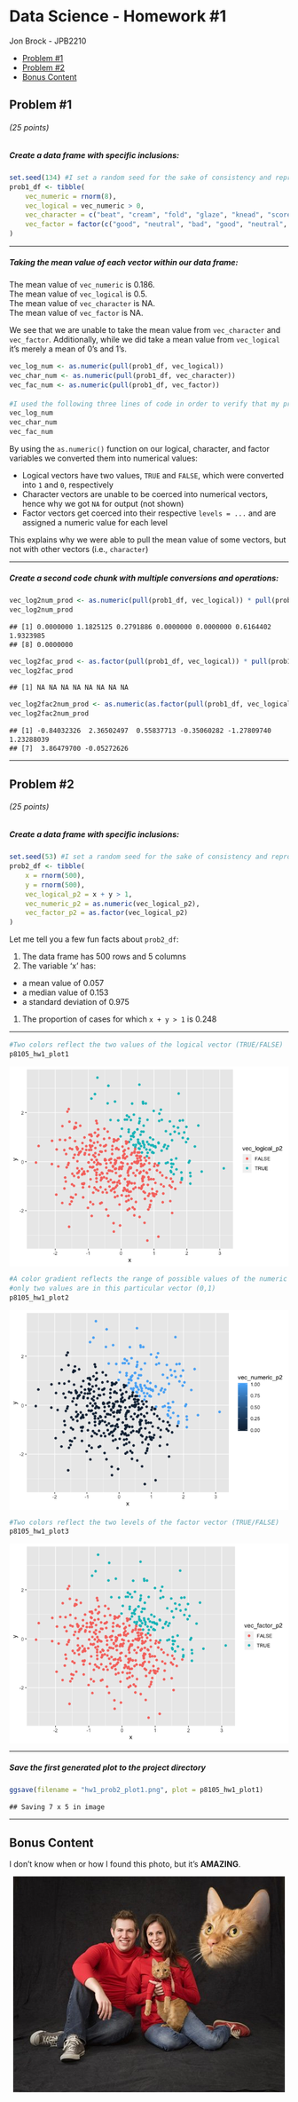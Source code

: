 Data Science - Homework \#1
================
Jon Brock - JPB2210

  - [Problem \#1](#problem-1)
  - [Problem \#2](#problem-2)
  - [Bonus Content](#bonus-content)

## Problem \#1

###### (*25 points*)

##### *Create a data frame with specific inclusions:*

``` r
set.seed(134) #I set a random seed for the sake of consistency and reproducibility
prob1_df <- tibble(
    vec_numeric = rnorm(8),
    vec_logical = vec_numeric > 0,
    vec_character = c("beat", "cream", "fold", "glaze", "knead", "score", "whip", "whisk"),
    vec_factor = factor(c("good", "neutral", "bad", "good", "neutral", "bad", "good", "bad"))
)
```

-----

##### *Taking the mean value of each vector within our data frame:*

The mean value of `vec_numeric` is 0.186.  
The mean value of `vec_logical` is 0.5.  
The mean value of `vec_character` is NA.  
The mean value of `vec_factor` is NA.

We see that we are unable to take the mean value from `vec_character`
and `vec_factor`. Additionally, while we did take a mean value from
`vec_logical` it’s merely a mean of 0’s and 1’s.

``` r
vec_log_num <- as.numeric(pull(prob1_df, vec_logical))
vec_char_num <- as.numeric(pull(prob1_df, vec_character))
vec_fac_num <- as.numeric(pull(prob1_df, vec_factor))

#I used the following three lines of code in order to verify that my previous code was successful
vec_log_num
vec_char_num
vec_fac_num
```

By using the `as.numeric()` function on our logical, character, and
factor variables we converted them into numerical values:

  - Logical vectors have two values, `TRUE` and `FALSE`, which were
    converted into `1` and `0`, respectively  
  - Character vectors are unable to be coerced into numerical vectors,
    hence why we got `NA` for output (not shown)  
  - Factor vectors get coerced into their respective `levels = ...` and
    are assigned a numeric value for each level

This explains why we were able to pull the mean value of some vectors,
but not with other vectors (i.e., `character`)

-----

##### *Create a second code chunk with multiple conversions and operations:*

``` r
vec_log2num_prod <- as.numeric(pull(prob1_df, vec_logical)) * pull(prob1_df, vec_numeric)
vec_log2num_prod  
```

    ## [1] 0.0000000 1.1825125 0.2791886 0.0000000 0.0000000 0.6164402 1.9323985
    ## [8] 0.0000000

``` r
vec_log2fac_prod <- as.factor(pull(prob1_df, vec_logical)) * pull(prob1_df, vec_numeric)
vec_log2fac_prod
```

    ## [1] NA NA NA NA NA NA NA NA

``` r
vec_log2fac2num_prod <- as.numeric(as.factor(pull(prob1_df, vec_logical))) * pull(prob1_df, vec_numeric)
vec_log2fac2num_prod
```

    ## [1] -0.84032326  2.36502497  0.55837713 -0.35060282 -1.27809740  1.23288039
    ## [7]  3.86479700 -0.05272626

-----

## Problem \#2

###### (*25 points*)

##### *Create a data frame with specific inclusions:*

``` r
set.seed(53) #I set a random seed for the sake of consistency and reproducibility
prob2_df <- tibble(
    x = rnorm(500),
    y = rnorm(500),
    vec_logical_p2 = x + y > 1,
    vec_numeric_p2 = as.numeric(vec_logical_p2),
    vec_factor_p2 = as.factor(vec_logical_p2)
)
```

Let me tell you a few fun facts about `prob2_df`:

1.  The data frame has 500 rows and 5 columns  
2.  The variable ‘x’ has:  

<!-- end list -->

  - a mean value of 0.057  
  - a median value of 0.153  
  - a standard deviation of 0.975  

<!-- end list -->

1.  The proportion of cases for which `x + y > 1` is 0.248

-----

``` r
#Two colors reflect the two values of the logical vector (TRUE/FALSE)  
p8105_hw1_plot1  
```

<img src="p8105_hw1_jpb2210_files/figure-gfm/display_plots-1.png" style="display: block; margin: auto;" />

``` r
#A color gradient reflects the range of possible values of the numeric vector;  
#only two values are in this particular vector (0,1)  
p8105_hw1_plot2  
```

<img src="p8105_hw1_jpb2210_files/figure-gfm/display_plots-2.png" style="display: block; margin: auto;" />

``` r
#Two colors reflect the two levels of the factor vector (TRUE/FALSE)  
p8105_hw1_plot3  
```

<img src="p8105_hw1_jpb2210_files/figure-gfm/display_plots-3.png" style="display: block; margin: auto;" />

-----

##### *Save the first generated plot to the project directory*

``` r
ggsave(filename = "hw1_prob2_plot1.png", plot = p8105_hw1_plot1)
```

    ## Saving 7 x 5 in image

-----

## Bonus Content

I don’t know when or how I found this photo, but it’s **AMAZING**.

<center>

![](cat_family_photo.jpg)

</center>
